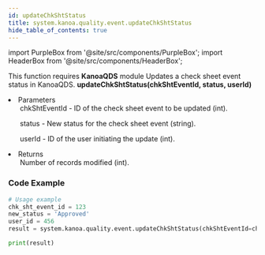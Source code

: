 ```yaml
---
id: updateChkShtStatus
title: system.kanoa.quality.event.updateChkShtStatus
hide_table_of_contents: true
---
```


import PurpleBox from '@site/src/components/PurpleBox';
import HeaderBox from '@site/src/components/HeaderBox';

<PurpleBox>This function requires <b>KanoaQDS</b> module</PurpleBox>
<HeaderBox header="Description">Updates a check sheet event status in KanoaQDS.</HeaderBox>
<HeaderBox header="Syntax">
    <b>updateChkShtStatus(chkShtEventId, status, userId)</b>
    <li> Parameters <br />
        <ul>chkShtEventId - ID of the check sheet event to be updated (int).</ul>
        <ul>status - New status for the check sheet event (string).</ul>
        <ul>userId - ID of the user initiating the update (int).</ul>
    </li>
    <li> Returns <br />
        <ul>Number of records modified (int).</ul>
    </li>
</HeaderBox>

### Code Example
```python
# Usage example
chk_sht_event_id = 123
new_status = 'Approved'
user_id = 456
result = system.kanoa.quality.event.updateChkShtStatus(chkShtEventId=chk_sht_event_id, status=new_status, userId=user_id)

print(result)